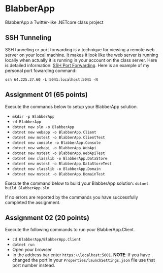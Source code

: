 # BlabberApp

BlabberApp a Twitter-like .NETcore class project

## SSH Tunneling

SSH tunneling or port forwarding is a technique for viewing a remote web server on your local machine.  It makes it look like the web server is running locally when actually it is running in your account on the class server.  Here is detailed information: [SSH Port Forwarding](https://www.ssh.com/ssh/tunneling/example).  Here is an example of my personal port fowarding command:

`ssh 64.225.37.60 -L 5041:localhost:5041 -N`

## Assignment 01 (65 points)

Execute the commands below to setup your BlabberApp solution.

- `mkdir -p BlabberApp`
- `cd BlabberApp`
- `dotnet new sln -o BlabberApp`
- `dotnet new webapp -o BlabberApp.Client`
- `dotnet new mstest -o BlabberApp.ClientTest`
- `dotnet new console -o BlabberApp.Console`
- `dotnet new webapi -o BlabberApp.WebApi`
- `dotnet new mstest -o BlabberApp.WebApiTest`
- `dotnet new classlib -o BlabberApp.DataStore`
- `dotnet new mstest -o BlabberApp.DataStoreTest`
- `dotnet new classlib -o BlabberApp.Domain`
- `dotnet new mstest -o BlabberApp.DomainTest`

Execute the command below to build your BlabberApp solution: `dotnet build BlabberApp.sln`

If no errors are reported by the commands you have successfully completed the assignment.

## Assignment 02 (20 points)

Execute the following commands to run your BlabberApp.Client.

- `cd BlabberApp/BlabberApp.Client`
- `dotnet run`
- Open your browser
- In the address bar enter `https:\\localhost:5001`.  **NOTE**: If you have changed the port in your `Properties/launchSettings.json` file use that port number instead.
